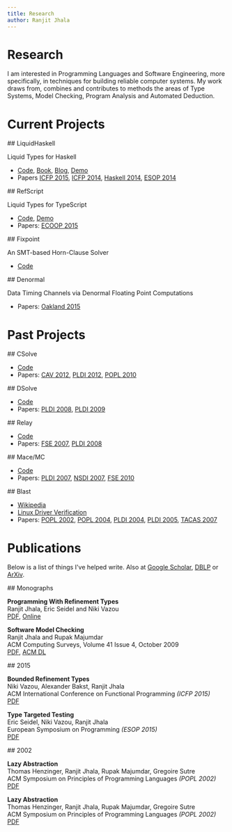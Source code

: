 ```yaml
---
title: Research
author: Ranjit Jhala
---
```


# Research

I am interested in Programming Languages and Software Engineering, more
specifically, in techniques for building reliable computer systems. My work
draws from, combines and contributes to methods the areas of Type Systems, Model
Checking, Program Analysis and Automated Deduction.

# Current Projects

<div class="section">
## LiquidHaskell

Liquid Types for Haskell

+ [Code](http://github.com/ucsd-progsys/liquidhaskell), [Book](http://www.refinement-types.org), [Blog](http://goto.ucsd.edu/liquid/), [Demo](http://ucsd-progsys.github.io/lh-workshop)
+ Papers [ICFP 2015](static/bounded-refinement-types.pdf), [ICFP 2014](static/refinement-types-for-haskell.pdf), [Haskell 2014](static/real-world.pdf), [ESOP 2014](static/abstract-refinement-types.pdf) 
</div>

<div class="section">
## RefScript

Liquid Types for TypeScript 

+ [Code](https://github.com/ucsd-pl/refscript), [Demo](https://ucsd-progsys.github.io/refscript)
+ Papers: [ECOOP 2015](static/refscript-ecoop.pdf)

</div>

<div class="section">
## Fixpoint

An SMT-based Horn-Clause Solver

+ [Code](https://github.com/ucsd-progsys/liquid-fixpoint)
</div>

<div class="section">
## Denormal

Data Timing Channels via Denormal Floating Point Computations

+ Papers: [Oakland 2015](static/subnormal.pdf)
</div>

# Past Projects

<div class="section">
## CSolve

+ [Code](http://goto.ucsd.edu/csolve/csolve-2012-04-24.tar.gz)
+ Papers: [CAV 2012](static/csolve.pdf), [PLDI 2012](static/liquid-effects.pdf), [POPL 2010](static/low-level-liquid-types.pdf)
</div>

<div class="section">
## DSolve

+ [Code](https://github.com/ucsd-progsys/dsolve)
+ Papers: [PLDI 2008](static/liquid-types.pdf), [PLDI 2009](static/type-based-data-structure-verification.pdf)
</div>

<div class="section">
## Relay

+ [Code](http://cseweb.ucsd.edu/~jvoung/race/)
+ Papers: [FSE 2007](static/relay.pdf), [PLDI 2008](static/radar.pdf)
</div>

<div class="section">
## Mace/MC

+ [Code](http://www.macesystems.org/mace/)
+ Papers: [PLDI 2007](static/mace.pdf), [NSDI 2007](static/macemc.pdf), [FSE 2010](static/mace-performance.pdf)
</div>

<div class="section">
## Blast

+ [Wikipedia](http://en.wikipedia.org/wiki/BLAST_model_checker)
+ [Linux Driver Verification](http://linuxtesting.org/results/ldv)
+ Papers: [POPL 2002](static/lazy-abstraction.pdf), [POPL 2004](static/abstractions-from-proofs.pdf), [PLDI 2004](static/race-checking-by-context-inference.pdf), [PLDI 2005](static/path-slicing.pdf), [TACAS 2007](static/a-practical-and-complete-approach-to-predicate-refinement.pdf)
</div>


Publications
============

Below is a list of things I've helped write. Also at [Google Scholar][scholar], [DBLP][dblp] or [ArXiv][arxiv].

[arxiv]:   http://arxiv.org/find/cs/1/au:+Jhala_R/0/1/0/all/0/1
[scholar]: https://scholar.google.com/citations?user=H3wb878AAAAJ
[dblp]:    http://dblp.uni-trier.de/pers/hd/j/Jhala:Ranjit


<div class="section">
## Monographs

**Programming With Refinement Types** <br>
Ranjit Jhala, Eric Seidel and Niki Vazou <br>
[PDF](http://ucsd-progsys.github.io/liquidhaskell-tutorial/book.pdf), [Online](http://www.refinement-types.org)<br>

**Software Model Checking** <br>
Ranjit Jhala and Rupak Majumdar<br>
ACM Computing Surveys, Volume 41 Issue 4, October 2009 <br>
[PDF](static/software-model-checking.pdf), [ACM DL](http://dl.acm.org/citation.cfm?id=1592438&dl=ACM&coll=DL&CFID=679753188&CFTOKEN=54082200)

</div>



<div class="section">
## 2015

**Bounded Refinement Types** <br> 
Niki Vazou, Alexander Bakst, Ranjit Jhala <br>
ACM International Conference on Functional Programming *(ICFP 2015)* <br>
[PDF](http://www.google.com) <br>


**Type Targeted Testing** <br> 
Eric Seidel, Niki Vazou, Ranjit Jhala <br>
European Symposium on Programming *(ESOP 2015)* <br>
[PDF](http://www.google.com) <br>




</div>

<div class="section">
## 2002

**Lazy Abstraction** <br> 
Thomas Henzinger, Ranjit Jhala, Rupak Majumdar, Gregoire Sutre <br>
ACM Symposium on Principles of Programming Languages *(POPL 2002)* <br>
[PDF](http://www.google.com) <br>


**Lazy Abstraction** <br> 
Thomas Henzinger, Ranjit Jhala, Rupak Majumdar, Gregoire Sutre <br>
ACM Symposium on Principles of Programming Languages *(POPL 2002)* <br>
[PDF](http://www.google.com) <br>




</div>
